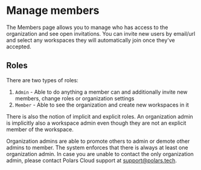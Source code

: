 # Manage members

The Members page allows you to manage who has access to the organization and see open invitations.
You can invite new users by email/url and select any workspaces they will automatically join once
they've accepted.

## Roles

There are two types of roles:

1. `Admin` - Able to do anything a member can and additionally invite new members, change roles or
   organization settings
2. `Member` - Able to see the organization and create new workspaces in it

There is also the notion of implicit and explicit roles. An organization admin is implicitly also a
workspace admin even though they are not an explicit member of the workspace.

Organization admins are able to promote others to admin or demote other admins to member. The system
enforces that there is always at least one organization admin. In case you are unable to contact the
only organization admin, please contact Polars Cloud support at
[support@polars.tech](mailto:support@polars.tech).
